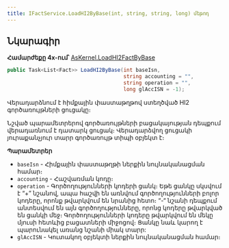 ```yaml
---
title: IFactService.LoadHI2ByBase(int, string, string, long) մեթոդ
---
```


## Նկարագիր

**Համարժեքը 4x-ում՝** [AsKernel.LoadHI2FactByBase](https://armsoft.github.io/as4x-docs/HTM/ProgrGuide/Functions/Functions/AccManagement/LoadHI2FactByBase.html)

```c#
public Task<List<Fact>> LoadHI2ByBase(int baseIsn, 
                                      string accounting = "", 
                                      string operation = "", 
                                      long glAccISN = -1);
```

Վերադարձնում է հիմքային փաստաթղթով ստեղծված HI2 գործառույթների ցուցակը։

Նշված պարամետրերով գործառույթների բացակայության դեպքում վերադառնում է դատարկ ցուցակ։ Վերադարձվող ցուցակի յուրաքանչյուր տարր գործառույթ տիպի օբյեկտ է։

**Պարամետրեր**

* `baseIsn` - Հիմքային փաստաթղթի ներքին նույնականացման համար։
* `accounting` - Հաշվառման կոդը։
* `operation` - Գործողությունների կոդերի ցանկ։ 
  Եթե ցանկը սկսվում է “+” նշանով, ապա հաշվի են առնվում գործողությունների բոլոր կոդերը, որոնք թվարկվում են նրանից հետո։ 
  “-“ նշանի դեպքում անտեսվում են այն գործողությունները, որոնց կոդերը թվարկված են ցանկի մեջ։ 
  Գործողությունների կոդերը թվարկվում են մեկը մյուսի հետևից բացատների միջոցով։ 
  Ցանկը նաև կարող է պարունակել առանց նշանի միակ տարր:
* `glAccISN` - Կուտակող օբյեկտի ներքին նույնականացման համար։
